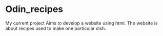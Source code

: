 # Odin_recipes
My current project Aims to develop a website using html.
The website is about recipes used to make one particular dish.
